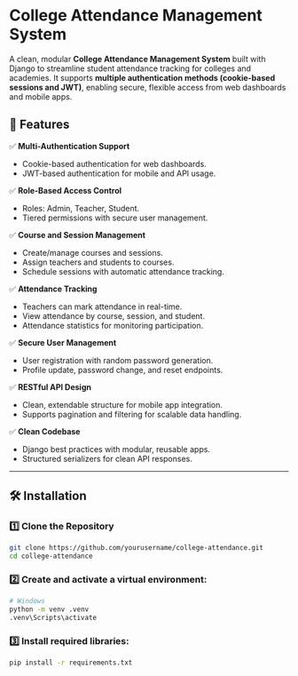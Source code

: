 # College Attendance Management System

A clean, modular **College Attendance Management System** built with Django to streamline student attendance tracking for colleges and academies. It supports **multiple authentication methods (cookie-based sessions and JWT)**, enabling secure, flexible access from web dashboards and mobile apps.

## 🚀 Features

✅ **Multi-Authentication Support**
- Cookie-based authentication for web dashboards.
- JWT-based authentication for mobile and API usage.

✅ **Role-Based Access Control**
- Roles: Admin, Teacher, Student.
- Tiered permissions with secure user management.

✅ **Course and Session Management**
- Create/manage courses and sessions.
- Assign teachers and students to courses.
- Schedule sessions with automatic attendance tracking.

✅ **Attendance Tracking**
- Teachers can mark attendance in real-time.
- View attendance by course, session, and student.
- Attendance statistics for monitoring participation.

✅ **Secure User Management**
- User registration with random password generation.
- Profile update, password change, and reset endpoints.

✅ **RESTful API Design**
- Clean, extendable structure for mobile app integration.
- Supports pagination and filtering for scalable data handling.

✅ **Clean Codebase**
- Django best practices with modular, reusable apps.
- Structured serializers for clean API responses.

---

## 🛠 Installation

### 1️⃣ Clone the Repository

```bash
git clone https://github.com/yourusername/college-attendance.git
cd college-attendance
```

### 2️⃣ Create and activate a virtual environment:

```bash
# Windows
python -m venv .venv
.venv\Scripts\activate
```

### 3️⃣ Install required libraries:
```bash
pip install -r requirements.txt
```